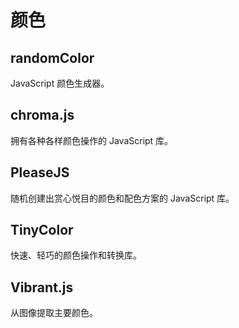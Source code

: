 # 颜色

## randomColor

JavaScript 颜色生成器。


## chroma.js

拥有各种各样颜色操作的 JavaScript 库。


## PleaseJS

随机创建出赏心悦目的颜色和配色方案的 JavaScript 库。

## TinyColor

快速、轻巧的颜色操作和转换库。

## Vibrant.js

从图像提取主要颜色。